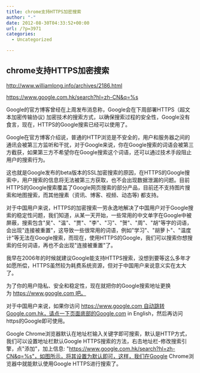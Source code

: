 ```yaml
---
title: chrome支持HTTPS加密搜索
author: "-"
date: 2012-08-30T04:33:52+00:00
url: /?p=3971
categories:
  - Uncategorized

---
```

## chrome支持HTTPS加密搜索
http://www.williamlong.info/archives/2186.html


https://www.google.com.hk/search?hl=zh-CN&q=%s


Google的官方博客曾经在上周发布消息称，Google会在下周部署HTTPS（超文本加密传输协议) 加密技术的搜索方式，以确保搜索过程的安全性，Google没有食言，现在，HTTPS的Google搜索已经可以使用了。

Google在官方博客介绍说，普通的HTTP浏览是不安全的，用户和服务器之间的通讯会被第三方监听和干扰，对于Google来说，你在Google搜索的词语会被第三方截获，如果第三方不希望你在Google搜索这个词语，还可以通过技术手段阻止用户的搜索行为。

这也就是Google发布的beta版本的SSL加密搜索的原因，在HTTPS的Google搜索中，用户搜索的信息将无法被第三方获取，也不会出现数据泄漏的问题。目前HTTPS的Google搜索覆盖了Google网页搜索的部分产品，目前还不支持图片搜索和地图搜索，而其他搜素（资讯、博客、视频、动态等) 都支持。

对于中国用户来说，HTTPS的加密搜索一劳永逸地解决了中国用户对于Google搜索的稳定性问题，我们知道，从某一天开始，一些常用的中文单字在Google中被屏蔽，搜索包含"吴"、"温"、"贾"、"李"、"习"、"贺"、"周"、"胡"等字的词语，会出现"连接被重置"，这导致一些很常用的词语，例如"学习"、"胡萝卜"、"温度计"等无法在Google搜索，而现在，使用HTTPS的Google，我们可以搜索你想搜索的任何词语，再也不会出现"连接被重置"了。

我早在2006年的时候就建议Google能支持HTTPS搜索，没想到要等这么多年才如愿所偿，HTTPS虽然较为耗费系统资源，但对于中国用户来说意义实在太大了。

为了你的用户隐私、安全和稳定性，现在就把你的Google搜索地址更换为 https://www.google.com 吧。

对于中国用户来说，如果你访问 https://www.google.com 自动跳转Google.com.hk，请点一下页面底部的Google.com in English，然后再访问https的Google即可使用。

Google Chrome浏览器默认在地址栏输入关键字即可搜索，默认是HTTP方式，我们可以设置地址栏默认Google HTTPS搜索的方法，右击地址栏-修改搜索引擎，点"添加"，加上信息: "https://www.google.com.hk/search?hl=zh-CN&q=%s"，如图所示，将其设置为默认即可，这样，我们在Google Chrome浏览器中就能默认使用Google HTTPS进行搜索了。